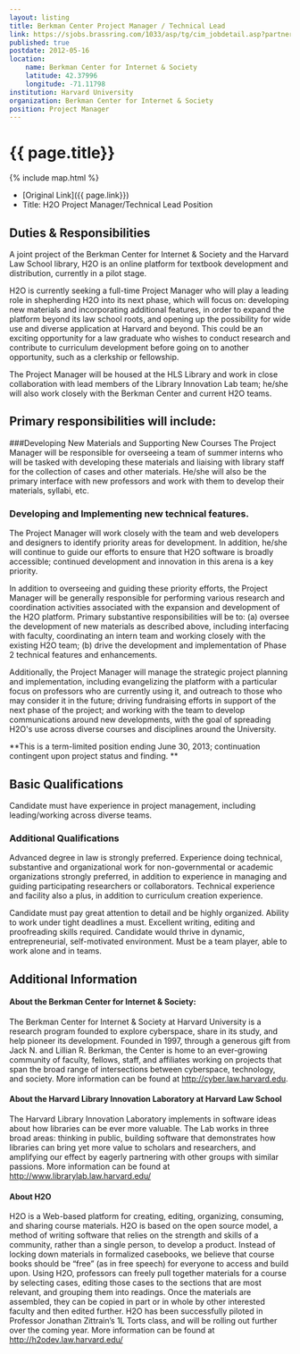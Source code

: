 ```yaml
---
layout: listing
title: Berkman Center Project Manager / Technical Lead
link: https://sjobs.brassring.com/1033/asp/tg/cim_jobdetail.asp?partnerID=25240&siteID=5341&AReq=26463BR&ei=ODigT9WvAYHpggetpbDhDQ&usg=AFQjCNGwvgV8sxK_e05G1XAx5aDupTjgiQ
published: true
postdate: 2012-05-16
location:
    name: Berkman Center for Internet & Society
    latitude: 42.37996
    longitude: -71.11798
institution: Harvard University
organization: Berkman Center for Internet & Society
position: Project Manager
---
```



# {{ page.title}}

{% include map.html %}



* [Original Link]({{ page.link}})
* Title: H2O Project Manager/Technical Lead Position


## Duties & Responsibilities
A joint project of the Berkman Center for Internet & Society and the Harvard Law School library, H2O is an online platform for textbook development and distribution, currently in a pilot stage.

H2O is currently seeking a full-time Project Manager who will play a leading role in shepherding H2O into its next phase, which will focus on: developing new materials and incorporating additional features, in order to expand the platform beyond its law school roots, and opening up the possibility for wide use and diverse application at Harvard and beyond. This could be an exciting opportunity for a law graduate who wishes to conduct research and contribute to curriculum development before going on to another opportunity, such as a clerkship or fellowship.

The Project Manager will be housed at the HLS Library and work in close collaboration with lead members of the Library Innovation Lab team; he/she will also work closely with the Berkman Center and current H2O teams.

## Primary responsibilities will include:

###Developing New Materials and Supporting New Courses
The Project Manager will be responsible for overseeing a team of summer interns who will be tasked with developing these materials and liaising with library staff for the collection of cases and other materials. He/she will also be the primary interface with new professors and work with them to develop their materials, syllabi, etc.

 

### Developing and Implementing new technical features.

The Project Manager will work closely with the team and web developers and designers to identify priority areas for development. In addition, he/she will continue to guide our efforts to ensure that H2O software is broadly accessible; continued development and innovation in this arena is a key priority.

In addition to overseeing and guiding these priority efforts, the Project Manager will be generally responsible for performing various research and coordination activities associated with the expansion and development of the H2O platform.   Primary substantive responsibilities will be to: (a) oversee the development of new materials as described above, including interfacing with faculty, coordinating an intern team and working closely with the existing H2O team; (b) drive the development and implementation of Phase 2 technical features and enhancements.

Additionally, the Project Manager will manage the strategic project planning and implementation, including evangelizing the platform with a particular focus on professors who are currently using it, and outreach to those who may consider it in the future; driving fundraising efforts in support of the next phase of the project; and working with the team to develop communications around new developments, with the goal of spreading H2O's use across diverse courses and disciplines around the University.

 

**This is a term-limited position ending June 30, 2013; continuation contingent upon project status and finding.
 **

## Basic Qualifications

Candidate must have experience in project management, including leading/working across diverse teams.
 

### Additional Qualifications
Advanced degree in law is strongly preferred.  Experience doing technical, substantive and organizational work for non-governmental or academic organizations strongly preferred, in addition to experience in managing and guiding participating researchers or collaborators.  Technical experience and facility also a plus, in addition to curriculum creation experience.


Candidate must pay great attention to detail and be highly organized.  Ability to work under tight deadlines a must.  Excellent writing, editing and proofreading skills required. Candidate would thrive in dynamic, entrepreneurial, self-motivated environment. Must be a team player, able to work alone and in teams.


## Additional Information

#### About the Berkman Center for Internet & Society:

The Berkman Center for Internet & Society at Harvard University is a research program founded to explore cyberspace, share in its study, and help pioneer its development. Founded in 1997, through a generous gift from Jack N. and Lillian R. Berkman, the Center is home to an ever-growing community of faculty, fellows, staff, and affiliates working on projects that span the broad range of intersections between cyberspace, technology, and society. More information can be found at <http://cyber.law.harvard.edu>.

#### About the Harvard Library Innovation Laboratory at Harvard Law School

The Harvard Library Innovation Laboratory implements in software ideas about how libraries can be ever more valuable. The Lab works in three broad areas: thinking in public, building software that demonstrates how libraries can bring yet more value to scholars and researchers, and amplifying our effect by eagerly partnering with other groups with similar passions. More information can be found at <http://www.librarylab.law.harvard.edu/>

#### About H2O

H2O is a Web-based platform for creating, editing, organizing, consuming, and sharing course materials. H2O is based on the open source model, a method of writing software that relies on the strength and skills of a community, rather than a single person, to develop a product. Instead of locking down materials in formalized casebooks, we believe that course books should be “free” (as in free speech) for everyone to access and build upon. Using H2O, professors can freely pull together materials for a course by selecting cases, editing those cases to the sections that are most relevant, and grouping them into readings. Once the materials are assembled, they can be copied in part or in whole by other interested faculty and then edited further.  H2O has been successfully piloted in Professor Jonathan Zittrain’s 1L Torts class, and will be rolling out further over the coming year. More information can be found at <http://h2odev.law.harvard.edu/>